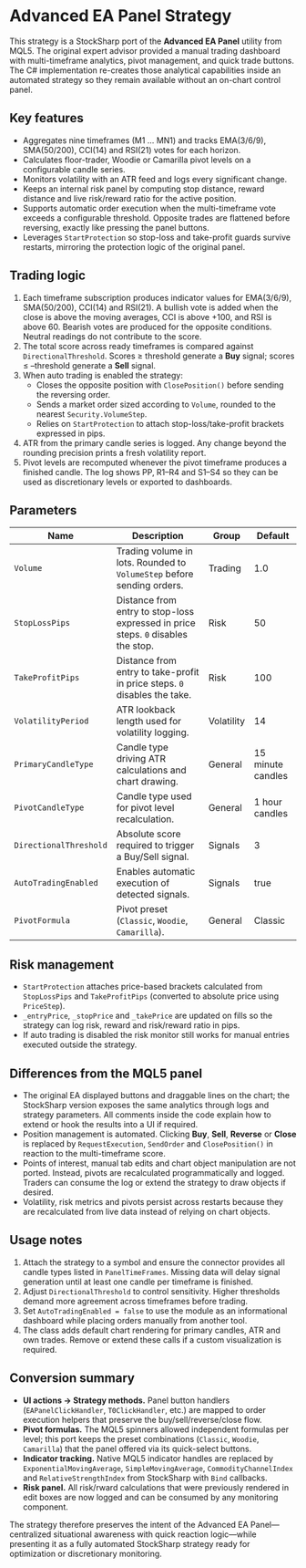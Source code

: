 # Advanced EA Panel Strategy

This strategy is a StockSharp port of the **Advanced EA Panel** utility from MQL5. The original expert advisor provided a manual trading dashboard with multi-timeframe analytics, pivot management, and quick trade buttons. The C# implementation re-creates those analytical capabilities inside an automated strategy so they remain available without an on-chart control panel.

## Key features

- Aggregates nine timeframes (M1 … MN1) and tracks EMA(3/6/9), SMA(50/200), CCI(14) and RSI(21) votes for each horizon.
- Calculates floor-trader, Woodie or Camarilla pivot levels on a configurable candle series.
- Monitors volatility with an ATR feed and logs every significant change.
- Keeps an internal risk panel by computing stop distance, reward distance and live risk/reward ratio for the active position.
- Supports automatic order execution when the multi-timeframe vote exceeds a configurable threshold. Opposite trades are flattened before reversing, exactly like pressing the panel buttons.
- Leverages `StartProtection` so stop-loss and take-profit guards survive restarts, mirroring the protection logic of the original panel.

## Trading logic

1. Each timeframe subscription produces indicator values for EMA(3/6/9), SMA(50/200), CCI(14) and RSI(21). A bullish vote is added when the close is above the moving averages, CCI is above +100, and RSI is above 60. Bearish votes are produced for the opposite conditions. Neutral readings do not contribute to the score.
2. The total score across ready timeframes is compared against `DirectionalThreshold`. Scores ≥ threshold generate a **Buy** signal; scores ≤ –threshold generate a **Sell** signal.
3. When auto trading is enabled the strategy:
   - Closes the opposite position with `ClosePosition()` before sending the reversing order.
   - Sends a market order sized according to `Volume`, rounded to the nearest `Security.VolumeStep`.
   - Relies on `StartProtection` to attach stop-loss/take-profit brackets expressed in pips.
4. ATR from the primary candle series is logged. Any change beyond the rounding precision prints a fresh volatility report.
5. Pivot levels are recomputed whenever the pivot timeframe produces a finished candle. The log shows PP, R1–R4 and S1–S4 so they can be used as discretionary levels or exported to dashboards.

## Parameters

| Name | Description | Group | Default |
| --- | --- | --- | --- |
| `Volume` | Trading volume in lots. Rounded to `VolumeStep` before sending orders. | Trading | 1.0 |
| `StopLossPips` | Distance from entry to stop-loss expressed in price steps. `0` disables the stop. | Risk | 50 |
| `TakeProfitPips` | Distance from entry to take-profit in price steps. `0` disables the take. | Risk | 100 |
| `VolatilityPeriod` | ATR lookback length used for volatility logging. | Volatility | 14 |
| `PrimaryCandleType` | Candle type driving ATR calculations and chart drawing. | General | 15 minute candles |
| `PivotCandleType` | Candle type used for pivot level recalculation. | General | 1 hour candles |
| `DirectionalThreshold` | Absolute score required to trigger a Buy/Sell signal. | Signals | 3 |
| `AutoTradingEnabled` | Enables automatic execution of detected signals. | Signals | true |
| `PivotFormula` | Pivot preset (`Classic`, `Woodie`, `Camarilla`). | General | Classic |

## Risk management

- `StartProtection` attaches price-based brackets calculated from `StopLossPips` and `TakeProfitPips` (converted to absolute price using `PriceStep`).
- `_entryPrice`, `_stopPrice` and `_takePrice` are updated on fills so the strategy can log risk, reward and risk/reward ratio in pips.
- If auto trading is disabled the risk monitor still works for manual entries executed outside the strategy.

## Differences from the MQL5 panel

- The original EA displayed buttons and draggable lines on the chart; the StockSharp version exposes the same analytics through logs and strategy parameters. All comments inside the code explain how to extend or hook the results into a UI if required.
- Position management is automated. Clicking **Buy**, **Sell**, **Reverse** or **Close** is replaced by `RequestExecution`, `SendOrder` and `ClosePosition()` in reaction to the multi-timeframe score.
- Points of interest, manual tab edits and chart object manipulation are not ported. Instead, pivots are recalculated programmatically and logged. Traders can consume the log or extend the strategy to draw objects if desired.
- Volatility, risk metrics and pivots persist across restarts because they are recalculated from live data instead of relying on chart objects.

## Usage notes

1. Attach the strategy to a symbol and ensure the connector provides all candle types listed in `PanelTimeFrames`. Missing data will delay signal generation until at least one candle per timeframe is finished.
2. Adjust `DirectionalThreshold` to control sensitivity. Higher thresholds demand more agreement across timeframes before trading.
3. Set `AutoTradingEnabled = false` to use the module as an informational dashboard while placing orders manually from another tool.
4. The class adds default chart rendering for primary candles, ATR and own trades. Remove or extend these calls if a custom visualization is required.

## Conversion summary

- **UI actions → Strategy methods.** Panel button handlers (`EAPanelClickHandler`, `T0ClickHandler`, etc.) are mapped to order execution helpers that preserve the buy/sell/reverse/close flow.
- **Pivot formulas.** The MQL5 spinners allowed independent formulas per level; this port keeps the preset combinations (`Classic`, `Woodie`, `Camarilla`) that the panel offered via its quick-select buttons.
- **Indicator tracking.** Native MQL5 indicator handles are replaced by `ExponentialMovingAverage`, `SimpleMovingAverage`, `CommodityChannelIndex` and `RelativeStrengthIndex` from StockSharp with `Bind` callbacks.
- **Risk panel.** All risk/rward calculations that were previously rendered in edit boxes are now logged and can be consumed by any monitoring component.

The strategy therefore preserves the intent of the Advanced EA Panel—centralized situational awareness with quick reaction logic—while presenting it as a fully automated StockSharp strategy ready for optimization or discretionary monitoring.
